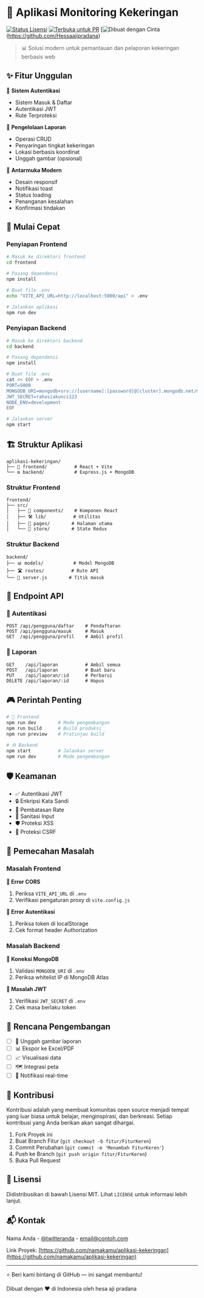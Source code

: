 # 🌱 Aplikasi Monitoring Kekeringan

[![Status Lisensi](https://img.shields.io/badge/lisensi-MIT-blue.svg)](LICENSE)
[![Terbuka untuk PR](https://img.shields.io/badge/PR-diterima-brightgreen.svg)](CONTRIBUTING.md)
[![Dibuat dengan Cinta](https://img.shields.io/badge/Dibuat%20dengan-❤️-red.svg)(https://github.com/Hessaajipradana)

> 📊 Solusi modern untuk pemantauan dan pelaporan kekeringan berbasis web

## ✨ Fitur Unggulan

🔐 **Sistem Autentikasi**
- Sistem Masuk & Daftar
- Autentikasi JWT
- Rute Terproteksi

📝 **Pengelolaan Laporan**
- Operasi CRUD
- Penyaringan tingkat kekeringan
- Lokasi berbasis koordinat
- Unggah gambar (opsional)

🎨 **Antarmuka Modern**
- Desain responsif
- Notifikasi toast
- Status loading
- Penanganan kesalahan
- Konfirmasi tindakan

## 🚀 Mulai Cepat

### Penyiapan Frontend

```bash
# Masuk ke direktori frontend
cd frontend

# Pasang dependensi
npm install

# Buat file .env
echo "VITE_API_URL=http://localhost:5000/api" > .env

# Jalankan aplikasi
npm run dev
```

### Penyiapan Backend

```bash
# Masuk ke direktori backend
cd backend

# Pasang dependensi
npm install

# Buat file .env
cat << EOF > .env
PORT=5000
MONGODB_URI=mongodb+srv://[username]:[password]@[cluster].mongodb.net/monitoring-kekeringan
JWT_SECRET=rahasiakunci123
NODE_ENV=development
EOF

# Jalankan server
npm start
```

## 🏗️ Struktur Aplikasi

```plaintext
aplikasi-kekeringan/
├── 🎨 frontend/          # React + Vite
└── ⚙️ backend/           # Express.js + MongoDB
```

### Struktur Frontend

```plaintext
frontend/
├── src/
│   ├── 🧩 components/    # Komponen React
│   ├── 🛠️ lib/          # Utilitas
│   ├── 📄 pages/        # Halaman utama
│   └── 🏪 store/        # State Redux
```

### Struktur Backend

```plaintext
backend/
├── 📊 models/           # Model MongoDB
├── 🛣️ routes/          # Rute API
└── 🚀 server.js        # Titik masuk
```

## 🔌 Endpoint API

### 🔐 Autentikasi

```plaintext
POST /api/pengguna/daftar    # Pendaftaran
POST /api/pengguna/masuk     # Masuk
GET  /api/pengguna/profil    # Ambil profil
```

### 📝 Laporan

```plaintext
GET    /api/laporan          # Ambil semua
POST   /api/laporan          # Buat baru
PUT    /api/laporan/:id      # Perbarui
DELETE /api/laporan/:id      # Hapus
```

## 🎮 Perintah Penting

```bash
# 🎨 Frontend
npm run dev        # Mode pengembangan
npm run build      # Build produksi
npm run preview    # Pratinjau build

# ⚙️ Backend
npm start          # Jalankan server
npm run dev        # Mode pengembangan
```

## 🛡️ Keamanan

- ✅ Autentikasi JWT
- 🔒 Enkripsi Kata Sandi
- 🚧 Pembatasan Rate
- 🧹 Sanitasi Input
- 🛡️ Proteksi XSS
- 🔰 Proteksi CSRF

## 🚧 Pemecahan Masalah

### Masalah Frontend

**🔴 Error CORS**
1. Periksa `VITE_API_URL` di `.env`
2. Verifikasi pengaturan proxy di `vite.config.js`

**🔴 Error Autentikasi**
1. Periksa token di localStorage
2. Cek format header Authorization

### Masalah Backend

**🔴 Koneksi MongoDB**
1. Validasi `MONGODB_URI` di `.env`
2. Periksa whitelist IP di MongoDB Atlas

**🔴 Masalah JWT**
1. Verifikasi `JWT_SECRET` di `.env`
2. Cek masa berlaku token

## 🎯 Rencana Pengembangan

- [ ] 📸 Unggah gambar laporan
- [ ] 📊 Ekspor ke Excel/PDF
- [ ] 📈 Visualisasi data
- [ ] 🗺️ Integrasi peta
- [ ] 🔔 Notifikasi real-time

## 🤝 Kontribusi

Kontribusi adalah yang membuat komunitas open source menjadi tempat yang luar biasa untuk belajar, menginspirasi, dan berkreasi. Setiap kontribusi yang Anda berikan akan sangat dihargai.

1. Fork Proyek ini
2. Buat Branch Fitur (`git checkout -b fitur/FiturKeren`)
3. Commit Perubahan (`git commit -m 'Menambah FiturKeren'`)
4. Push ke Branch (`git push origin fitur/FiturKeren`)
5. Buka Pull Request

## 📝 Lisensi

Didistribusikan di bawah Lisensi MIT. Lihat `LICENSE` untuk informasi lebih lanjut.

## 📬 Kontak

Nama Anda - [@twitteranda](https://twitter.com/twitteranda) - email@contoh.com

Link Proyek: [https://github.com/namakamu/aplikasi-kekeringan](https://github.com/namakamu/aplikasi-kekeringan)

---


  
  ⭐ Beri kami bintang di GitHub — ini sangat membantu!
  
  Dibuat dengan ❤️ di Indonesia oleh hesa aji pradana 
